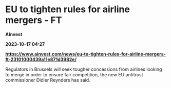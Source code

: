 # EU to tighten rules for airline mergers - FT
**AInvest**

**2023-10-17 04:27**

**https://www.ainvest.com/news/eu-to-tighten-rules-for-airline-mergers-ft-23101000439a11e871d3982e/**

Regulators in Brussels will seek tougher concessions from airlines looking to merge in order to ensure fair competition, the new EU antitrust commissioner Didier Reynders has said.